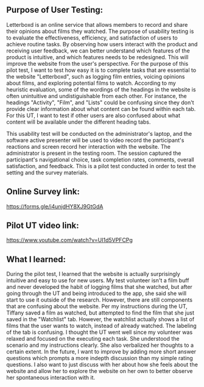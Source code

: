 ## Purpose of User Testing:
Letterboxd is an online service that allows members to record and share their opinions about films they watched. The purpose of usability testing is to evaluate the effectiveness, efficiency, and satisfaction of users to achieve routine tasks. By observing how users interact with the product and receiving user feedback, we can better understand which features of the product is intuitive, and which features needs to be redesigned. This will improve the website from the user's perspective. For the purpose of this pilot test, I want to test how easy it is to complete tasks that are essential to the website "Letterboxd", such as logging film entries, voicing opinions about films, and exploring potential films to watch. According to my heuristic evaluation, some of the wordings of the headings in the website is often unintuitive and undistiguishable from each other. For instance, the headings "Activity", "Film", and "Lists" could be confusing since they don't provide clear information about what content can be found within each tab. For this UT, I want to test if other users are also confused about what content will be available under the different heading tabs. 

This usability test will be conducted on the administrator's laptop, and the software active presenter will be used to video record the participant's reactions and screen record her interaction with the website. The administrator is present in the testing room. The session captured the participant's navigational choice, task completion rates, comments, overall satisfaction, and feedback. This is a pilot test conducted in order to test the setting and the survey materials.

## Online Survey link:
https://forms.gle/i4unjdHY8XJ9GtGdA

## Pilot UT video link:
https://www.youtube.com/watch?v=UI1d5VPFCPg

## What I learned:
During the pilot test, I learned that the website is actually surprisingly intuitive and easy to use for new users. My test volunteer isn't a film buff and never developed the habit of logging films that she watched, but after going through the UT and being introduced to the app, she said she will start to use it outside of the research. However, there are still components that are confusing about the website. Per my instructions during the UT, Tiffany saved a film as watched, but attempted to find the film that she just saved in the "Watchlist" tab. However, the watchlist actually shows a list of films that the user wants to watch, instead of already watched. The labeling of the tab is confusing. I thought the UT went well since my volunteer was relaxed and focused on the executing each task. She understood the scenario and my instructions clearly. She also verbalized her thoughts to a certain extent. In the future, I want to improve by adding more short answer questions which prompts a more indepth discussion than my simple rating questions. I also want to just discuss with her about how she feels about the website and allow her to explore the website on her own to better observe her spontaneous interaction with it.




